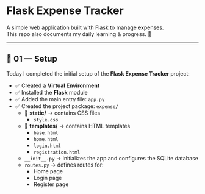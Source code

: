 # Flask Expense Tracker

A simple web application built with Flask to manage expenses.  
This repo also documents my daily learning & progress. 🚀

---

## 📌 01 — Setup

Today I completed the initial setup of the **Flask Expense Tracker** project:

- ✅ Created a **Virtual Environment**
- ✅ Installed the **Flask** module
- ✅ Added the main entry file: `app.py`
- ✅ Created the project package: `expense/`
  - 📂 **static/** → contains CSS files  
    - `style.css`
  - 📂 **templates/** → contains HTML templates  
    - `base.html`  
    - `home.html`  
    - `login.html`  
    - `registration.html`
  - `__init__.py` → initializes the app and configures the SQLite database
  - `routes.py` → defines routes for:  
    - Home page  
    - Login page  
    - Register page
